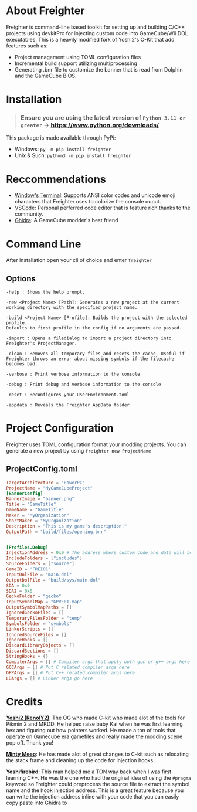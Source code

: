 # About Freighter

Freighter is command-line based toolkit for setting up and building C/C++ projects using devkitPro for injecting custom code into GameCube/Wii DOL executables. This is a heavily modified fork of Yoshi2's C-Kit that add features such as:

- Project management using TOML configuration files
- Incremental build support utilizing multiprocessing
- Generating .bnr file to customize the banner that is read from Dolphin and the GameCube BIOS.

# Installation

> ### Ensure you are using the latest version of `Python 3.11 or greater` -> https://www.python.org/downloads/

This package is made available through PyPi:

- Windows: `py -m pip install freighter`
- Unix & Such: `python3 -m pip install freighter`

# Reccommendations

- [Window's Terminal](https://github.com/microsoft/terminal): Supports ANSI color codes and unicode emoji characters that Freighter uses to colorize the console ouput.
- [VSCode](https://code.visualstudio.com/): Personal perferred code editor that is feature rich thanks to the community.
- [Ghidra](https://ghidra-sre.org/): A GameCube modder's best friend

# Command Line

After installation open your cli of choice and enter `freighter`

## Options

```
-help : Shows the help prompt.

-new <Project Name> [Path]: Generates a new project at the current working directory with the specified project name.

-build <Project Name> [Profile]: Builds the project with the selected profile.
Defaults to first profile in the config if no arguments are passed.

-import : Opens a filedialog to import a project directory into Freighter's ProjectManager.

-clean : Removes all temporary files and resets the cache. Useful if Freighter throws an error about missing symbols if the filecache becomes bad.

-verbose : Print verbose information to the console

-debug : Print debug and verbose information to the console

-reset : Reconfigures your UserEnvironment.toml

-appdata : Reveals the Freighter AppData folder
```


# Project Configuration

Freighter uses TOML configuration format your modding projects.
You can generate a new project by using `freighter new ProjectName`

## ProjectConfig.toml

```toml
TargetArchitecture = "PowerPC"
ProjectName = "MyGameCubeProject"
[BannerConfig]
BannerImage = "banner.png"
Title = "GameTitle"
GameName = "GameTitle"
Maker = "MyOrganization"
ShortMaker = "MyOrganization"
Description = "This is my game's description!"
OutputPath = "build/files/opening.bnr"


[Profiles.Debug]
InjectionAddress = 0x0 # The address where custom code and data will be injected into the .dol
IncludeFolders = ["includes"]
SourceFolders = ["source"]
GameID = "FREI01"
InputDolFile = "main.dol"
OutputDolFile = "build/sys/main.dol"
SDA = 0x0
SDA2 = 0x0
GeckoFolder = "gecko"
InputSymbolMap = "GPVE01.map"
OutputSymbolMapPaths = []
IgnoredGeckoFiles = []
TemporaryFilesFolder = "temp"
SymbolsFolder = "symbols"
LinkerScripts = []
IgnoredSourceFiles = []
IgnoreHooks = []
DiscardLibraryObjects = []
DiscardSections = []
StringHooks = {}
CompilerArgs = [] # Compiler args that apply both gcc or g++ args here
GCCArgs = [] # Put C related compiler args here
GPPArgs = [] # Put C++ related compiler args here
LDArgs = [] # Linker args go here


```

# Credits

**[Yoshi2 (RenolY2)](https://github.com/RenolY2)**: The OG who made C-kit who made alot of the tools for Pikmin 2 and MKDD. He helped raise baby Kai when he was first learning hex and figuring out how pointers worked. He made a ton of tools that operate on Gamecube era gamefiles and really made the modding scene pop off. Thank you!

**[Minty Meeo](https://github.com/Minty-Meeo)**: He has made alot of great changes to C-kit such as relocating the stack frame and cleaning up the code for injection hooks.

**Yoshifirebird**: This man helped me a TON way back when I was first learning C++. He was the one who had the original idea of using the `#pragma` keyword so Freighter could preprocess the source file to extract the symbol name and the hook injection address. This is a great feature because you can write the injection address inline with your code that you can easily copy paste into Ghidra to
